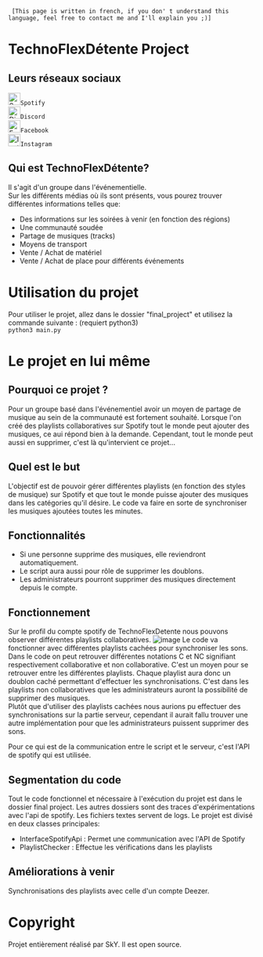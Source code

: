 <code> [This page is written in french, if you don' t understand this language, feel free to contact me and I'll explain you ;)]</code>
# TechnoFlexDétente Project

## Leurs réseaux sociaux  
<a target="_blank" href="https://open.spotify.com/user/3125yxg52epfvjn26ih6h6mzjvdu?si=0d4b571dc7fa4dc4"><img src="https://user-images.githubusercontent.com/51914435/146079798-ed8d886f-81df-4581-aa3b-626e49124c34.png" alt="Spotify logo" width="25" height="25"></a><code>Spotify</code>  
<a href="https://discord.gg/xSp4z5aStx"><img src="https://user-images.githubusercontent.com/51914435/146083739-91a491de-8a4e-49a9-bb3b-bbe4cee5ce61.png" alt="Discord logo" width="25" height="25"></a><code>Discord</code>  
<a href="https://www.facebook.com/technoflexdetente"><img src="https://user-images.githubusercontent.com/51914435/146082875-9915bcf7-e6dd-414e-9f7c-0f68e6802948.png" alt="Facebook logo" width="25" height="25"></a><code>Facebook</code>  
<a href="https://www.instagram.com/technoflexdetente/"><img src="https://user-images.githubusercontent.com/51914435/146082880-ab991b74-e77e-4738-bdbc-aa76af8109c0.png" alt="Instagram logo" width="25" height="25"></a><code>Instagram</code>  
  
## Qui est TechnoFlexDétente?
Il s'agit d'un groupe dans l'événementielle.  
Sur les différents médias où ils sont présents, vous pourez trouver différentes informations telles que:
- Des informations sur les soirées à venir (en fonction des régions)
- Une communauté soudée
- Partage de musiques (tracks)
- Moyens de transport
- Vente / Achat de matériel
- Vente / Achat de place pour différents événements

# Utilisation du projet
Pour utiliser le projet, allez dans le dossier "final_project" et utilisez la commande suivante : (requiert python3)  
<code>python3 main.py</code>  

# Le projet en lui même

## Pourquoi ce projet ?
Pour un groupe basé dans l'événementiel avoir un moyen de partage de musique au sein de la communauté est fortement souhaité. Lorsque l'on créé des playlists collaboratives sur Spotify tout le monde peut ajouter des musiques, ce aui répond bien à la demande. Cependant, tout le monde peut aussi en supprimer, c'est là qu'intervient ce projet...

## Quel est le but
L'objectif est de pouvoir gérer différentes playlists (en fonction des styles de musique) sur Spotify et que tout le monde puisse ajouter des musiques dans les catégories qu'il désire. Le code va faire en sorte de synchroniser les musiques ajoutées toutes les minutes.

## Fonctionnalités
- Si une personne supprime des musiques, elle reviendront automatiquement.
- Le script aura aussi pour rôle de supprimer les doublons.
- Les administrateurs pourront supprimer des musiques directement depuis le compte.

## Fonctionnement
Sur le profil du compte spotify de TechnoFlexDetente nous pouvons observer différentes playlists collaboratives.
![image](https://user-images.githubusercontent.com/51914435/146085967-a9003369-47c6-4b83-af83-be425ad80b1f.png)
Le code va fonctionner avec différentes playlists cachées pour synchroniser les sons. Dans le code on peut retrouver différentes notations C et NC signifiant respectivement collaborative et non collaborative. C'est un moyen pour se retrouver entre les différentes playlists. Chaque playlist aura donc un doublon caché permettant d'effectuer les synchronisations. C'est dans les playlists non collaboratives que les administrateurs auront la possibilité de supprimer des musiques.  
Plutôt que d'utiliser des playlists cachées nous aurions pu effectuer des synchronisations sur la partie serveur, cependant il aurait fallu trouver une autre implémentation pour que les administrateurs puissent supprimer des sons. 
  
Pour ce qui est de la communication entre le script et le serveur, c'est l'API de spotify qui est utilisée.

## Segmentation du code
Tout le code fonctionnel et nécessaire à l'exécution du projet est dans le dossier final project. Les autres dossiers sont des traces d'expérimentations avec l'api de spotify. Les fichiers textes servent de logs. Le projet est divisé en deux classes principales:  
- InterfaceSpotifyApi : Permet une communication avec l'API de Spotify
- PlaylistChecker : Effectue les vérifications dans les playlists

## Améliorations à venir
Synchronisations des playlists avec celle d'un compte Deezer.

# Copyright
Projet entièrement réalisé par SkY.
Il est open source.
